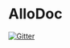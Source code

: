 # AlloDoc

[![Gitter](https://badges.gitter.im/Darvey/AlloDoc.svg)](https://gitter.im/Darvey/AlloDoc?utm_source=badge&utm_medium=badge&utm_campaign=pr-badge&utm_content=badge)